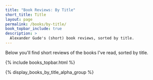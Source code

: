 ```yaml
---
title: "Book Reviews: By Title"
short_title: Title
layout: page
permalink: /books/by-title/
book_topbar_include: true
description: >
  Alexander Gude's (short) book reviews, sorted by title.
---
```


Below you'll find short reviews of the books I've read, sorted by title.

{% include books_topbar.html %}

{% display_books_by_title_alpha_group %}
